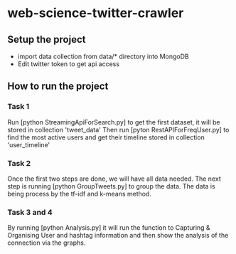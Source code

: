 # web-science-twitter-crawler

## Setup the project
- import data collection from data/* directory into MongoDB
- Edit twitter token to get api access


## How to run the project
### Task 1
Run [python StreamingApiForSearch.py] to get the first dataset, it will be stored in collection 'tweet_data'
Then run [pyton RestAPIForFreqUser.py] to find the most active users and get their timeline stored in collection 'user_timeline'

### Task 2
Once the first two steps are done, we will have all data needed. The next step is running [python GroupTweets.py] to group the data.
The data is being process by the tf-idf and k-means method.

### Task 3 and 4
By running [python Analysis.py] it will run the function to Capturing & Organising User and hashtag information
and then show the analysis of the connection via the graphs.


